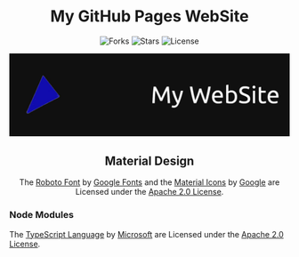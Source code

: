 <h1 align="center">My GitHub Pages WebSite</h1>

<p align="center">
<img src="https://img.shields.io/github/forks/caiodsa-lab/caiodsa-lab.github.io?style=for-the-badge" alt="Forks">
<img src="https://img.shields.io/github/stars/caiodsa-lab/caiodsa-lab.github.io?style=for-the-badge" alt="Stars">
<img src="https://img.shields.io/github/license/caiodsa-lab/caiodsa-lab.github.io?style=for-the-badge"" alt="License">
</p>

<img src="design/images/banner.jpg" alt="Banner">

<h2 align="center">Material Design</h2>
<p align="center">The <a href="https://github.com/googlefonts/roboto">Roboto Font</a> by <a href="https://github.com/googlefonts/">Google Fonts</a> and the <a href="https://github.com/google/material-design-icons">Material Icons</a> by <a href="https://github.com/google/">Google</a> are Licensed under the <a href="http://www.apache.org/licenses/LICENSE-2.0">Apache 2.0 License</a>.</p>

### Node Modules

The [TypeScript Language](https://github.com/microsoft/TypeScript/) by [Microsoft](https://github.com/microsoft/) are Licensed under the [Apache 2.0 License](http://www.apache.org/licenses/LICENSE-2.0).

